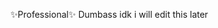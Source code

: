 ✨Professional✨ Dumbass
idk i will edit this later

<!---
nZoliii/nZoliii is a ✨ special ✨ repository because its `README.md` (this file) appears on your GitHub profile.
You can click the Preview link to take a look at your changes.
--->
